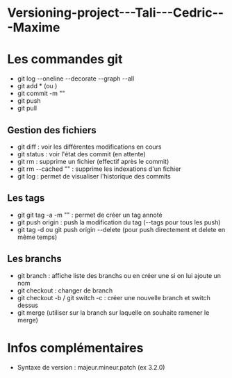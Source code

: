# Versioning-project---Tali---Cedric---Maxime

# Les commandes git

- git log --oneline --decorate --graph --all
- git add \* (ou <filename>)
- git commit -m "<message>"
- git push
- git pull

## Gestion des fichiers

- git diff : voir les différentes modifications en cours
- git status : voir l'état des commit (en attente)
- git rm <filename> : supprime un fichier (effectif après le commit)
- git rm --cached "<filename>" : supprime les indexations d'un fichier
- git log : permet de visualiser l'historique des commits

## Les tags

- git git tag -a <tagname> -m "<message du tag>" : permet de créer un tag annoté
- git push origin <tagname> : push la modification du tag (--tags pour tous les push)
- git tag -d <tagname> ou git push origin --delete <tagname> (pour push directement et delete en même temps)

## Les branchs

- git branch : affiche liste des branchs ou en créer une si on lui ajoute un nom
- git checkout <branch> : changer de branch
- git checkout -b <branch> / git switch -c <branch>: créer une nouvelle branch et switch dessus
- git merge (utiliser sur la branch sur laquelle on souhaite ramener le merge)

# Infos complémentaires

- Syntaxe de version : majeur.mineur.patch (ex 3.2.0)
